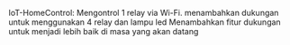 IoT-HomeControl: Mengontrol 1 relay via Wi-Fi.
menambahkan dukungan untuk menggunakan 4 relay dan lampu led
Menambahkan fitur dukungan untuk menjadi lebih baik di masa yang akan datang
